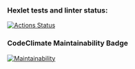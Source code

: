 ### Hexlet tests and linter status:
[![Actions Status](https://github.com/kuzmich-eugene/frontend-project-44/workflows/hexlet-check/badge.svg)](https://github.com/kuzmich-eugene/frontend-project-44/actions)

### CodeClimate Maintainability Badge
[![Maintainability](https://api.codeclimate.com/v1/badges/9f2201ef64fb397767c7/maintainability)](https://codeclimate.com/github/kuzmich-eugene/frontend-project-44/maintainability)
